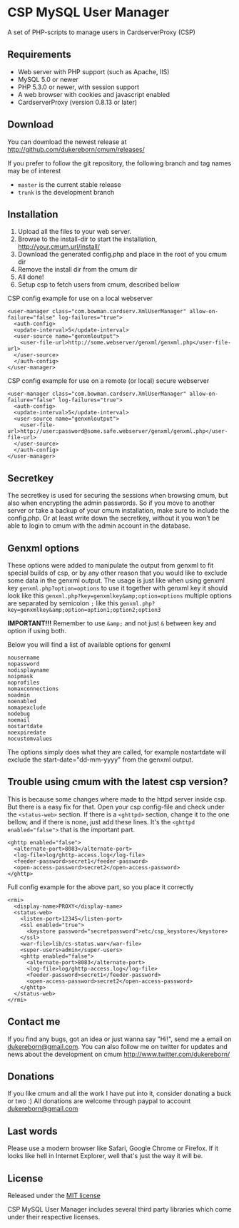 CSP MySQL User Manager
======================

A set of PHP-scripts to manage users in CardserverProxy (CSP)

## Requirements
* Web server with PHP support (such as Apache, IIS)
* MySQL 5.0 or newer
* PHP 5.3.0 or newer, with session support
* A web browser with cookies and javascript enabled
* CardserverProxy (version 0.8.13 or later)

## Download
You can download the newest release at http://github.com/dukereborn/cmum/releases/

If you prefer to follow the git repository, the following branch and tag names may be of interest
* ``master`` is the current stable release
* ``trunk`` is the development branch

## Installation
1. Upload all the files to your web server.
2. Browse to the install-dir to start the installation, http://your.cmum.url/install/
3. Download the generated config.php and place in the root of you cmum dir
4. Remove the install dir from the cmum dir
5. All done!
6. Setup csp to fetch users from cmum, described bellow

CSP config example for use on a local webserver
```
<user-manager class="com.bowman.cardserv.XmlUserManager" allow-on-failure="false" log-failures="true">
  <auth-config>
  <update-interval>5</update-interval>
  <user-source name="genxmloutput">
    <user-file-url>http://some.webserver/genxml/genxml.php</user-file-url>
  </user-source>
  </auth-config>
</user-manager>
```

CSP config example for use on a remote (or local) secure webserver
```
<user-manager class="com.bowman.cardserv.XmlUserManager" allow-on-failure="false" log-failures="true">
  <auth-config>
  <update-interval>5</update-interval>
  <user-source name="genxmloutput">
    <user-file-url>http://user:password@some.safe.webserver/genxml/genxml.php</user-file-url>
  </user-source>
  </auth-config>
</user-manager>
```

## Secretkey
The secretkey is used for securing the sessions when browsing cmum, but also when encrypting the admin passwords. So if you move to another server or take a backup of your cmum installation, make sure to include the config.php. Or at least write down the secretkey, without it you won't be able to login to cmum with the admin account in the database.

## Genxml options
These options were added to manipulate the output from genxml to fit special builds of csp, or by any other reason that you would like to exclude some data in the genxml output. The usage is just like when using genxml key ```genxml.php?option=options``` to use it together with genxml key it should look like this ```genxml.php?key=genxmlkey&amp;option=options``` multiple options are separated by semicolon ```;``` like this ```genxml.php?key=genxmlkey&amp;option=option1;option2;option3```

**IMPORTANT!!!** Remember to use ```&amp;``` and not just ```&``` between key and option if using both.

Below you will find a list of available options for genxml
```
nousername
nopassword
nodisplayname
noipmask
noprofiles
nomaxconnections
noadmin
noenabled
nomapexclude
nodebug
noemail
nostartdate
noexpiredate
nocustomvalues
```

The options simply does what they are called, for example nostartdate will exclude the start-date="dd-mm-yyyy" from the genxml output.

## Trouble using cmum with the latest csp version?
This is because some changes where made to the httpd server inside csp. But there is a easy fix for that. Open your csp config-file and check under the ```<status-web>``` section. If there is a ```<ghttpd>``` section, change it to the one bellow, and if there is none, just add these lines. It's the ```<ghttpd enabled="false">``` that is the important part.
```
<ghttp enabled="false">
  <alternate-port>8083</alternate-port>
  <log-file>log/ghttp-access.log</log-file>
  <feeder-password>secret1</feeder-password>
  <open-access-password>secret2</open-access-password>
</ghttp>
```

Full config example for the above part, so you place it correctly
```
<rmi>
  <display-name>PROXY</display-name>
  <status-web>
    <listen-port>12345</listen-port>
    <ssl enabled="true"> 
      <keystore password="secretpassword">etc/csp_keystore</keystore>
    </ssl>
    <war-file>lib/cs-status.war</war-file>
    <super-users>admin</super-users>
    <ghttp enabled="false">
      <alternate-port>8083</alternate-port>
      <log-file>log/ghttp-access.log</log-file>
      <feeder-password>secret1</feeder-password>
      <open-access-password>secret2</open-access-password>
    </ghttp>
  </status-web>
</rmi>
```

## Contact me
If you find any bugs, got an idea or just wanna say "Hi!", send me a email on dukereborn@gmail.com. You can also follow me on twitter for updates and news about the development on cmum http://www.twitter.com/dukereborn/

## Donations
If you like cmum and all the work I have put into it, consider donating a buck or two :) All donations are welcome through paypal to account dukereborn@gmail.com

## Last words
Please use a modern browser like Safari, Google Chrome or Firefox. If it looks like hell in Internet Explorer, well that's just the way it will be.

## License
Released under the [MIT license](http://makesites.org/licenses/MIT)

CSP MySQL User Manager includes several third party libraries which come under their respective licenses.
